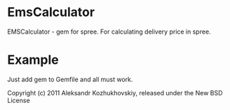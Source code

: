 EmsCalculator
=============

EMSCalculator - gem for spree. For calculating delivery price in spree.


Example
=======

Just add gem to Gemfile and all must work.


Copyright (c) 2011 Aleksandr Kozhukhovskiy, released under the New BSD License
